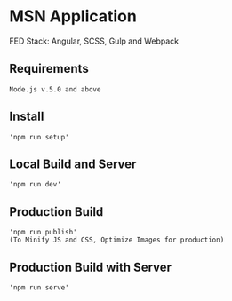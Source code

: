 # MSN Application
FED Stack: Angular, SCSS, Gulp and Webpack

## Requirements ##
    Node.js v.5.0 and above

## Install ##
    'npm run setup'

## Local Build and Server ##
    'npm run dev'
    
## Production Build ##
    'npm run publish'
    (To Minify JS and CSS, Optimize Images for production)

## Production Build with Server ##
    'npm run serve'